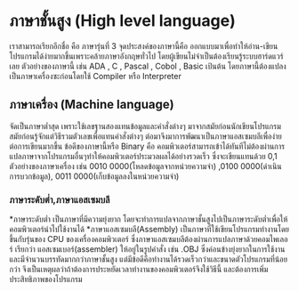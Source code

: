 # ภาษาชั้นสูง (High level language) 
  เราสามารถเรียกอีกชื่อ คือ ภาษารุ่นที่ 3 จุดประสงค์ของภาษานี้คือ ออกแบบมาเพื่อทำให้อ่าน-เขียนโปรแกรมได้ง่ายมากขึ้นเพราะคล้ายภาษาอังกฤษทั่วไป โดยผู้เขียนไม่จำเป็นต้องเรียนรู้ระบบฮาร์ดแวร์เลย ตัวอย่างของภาษานี้ เช่น ADA , C , Pascal , Cobol , Basic เป้นต้น โดยภาษานี้ต้องแปลงเป็นภาษาเครื่องซะก่อนโดยใช้ Compiler หรือ Interpreter
## ภาษาเครื่อง (Machine language)
  จัดเป็นภาษาต่ำสุด เพราะใช้เลขฐานสองแทนข้อมูลและคำสั่งต่างๆ มาจากสมัยก่อนนักเขียนโปรแกรมสมัยก่อนรู้จักแต่วิธีรวมตัวเลขเพื่อแทนคำสั่งต่างๆ ต่อมาจึงมาการพัฒนาเป็นภาษาแอสเซมบลีเพื่อง่ายต่อการเขียนมากขึ้น ข้อดีของภาษานี้หรือ Binary คือ คอมพิวเตอร์สามารถเข้าได้ทันทีไม่ต้องผ่านการแปลภาษาจากโปรแกรมอื่นๆทำให้คอมพิวเตอร์ประมวลผลได้อย่างรวดเร็ว ซึ่งจะเขียนแทนด้วย 0,1 ตัวอย่างของภาษาเครื่อง เช่น 0010 0000(โหลดข้อมูลจากหน่วยความจำ) ,0100 0000(ดำเนินการบวกข้อมูล), 0011 0000(เก็บข้อมูลลงในหน่วยความจำ)
### ภาษาระดับต่ำ,ภาษาแอสเซมบลี
*ภาษาระดับต่ำ เป็นภาษาที่มีความยุ่งยาก โดยจะทำการแปลจากภาษาชั้นสูงไปเป็นภาษาระดับต่ำเพื่อให้คอมพิวเตอร์นำไปใช้งานได้
*ภาษาแอสเซมบลี(Assembly) เป็นภาษาที่ใช้เขียนโปรแกรมทำงานโดยขึ้นกับรุ่นของ CPU ของเครื่องคอมพิวเตอร์ ซึ่งภาษาแอสเซมบลีต้องผ่านการแปลภาษาด้วยคอมไพเลอร์ เรียกว่า แอสเซมเบอร์(assembler) ให้อยู่ในรูปคำสั่ง เช่น .OBJ ซึ่งค่อนข้างยุ่งยากในการใช้งานและมีจำนวนบรรทัดมากกว่าภาษาชั้นสูง แต่มีข้อดีคือทำงานได้รวดเร็วกว่าและขนาดตัวโปรแกรมที่น้อยกว่า จึงเป็นเหตุผลว่าถ้าต้องการประหยัดเวลาทำงานของคอมพิวเตอร์จึงใช้วิธีนี้ และต้องการเพิ่มประสิทธิภาพของโปรแกรม
